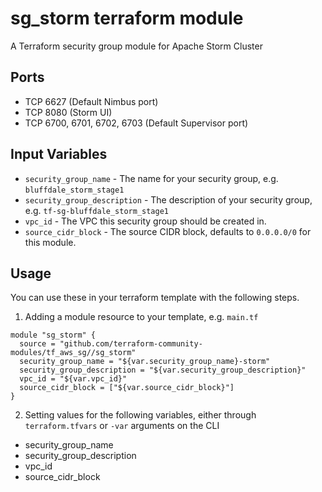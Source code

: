 sg_storm terraform module
==============================

A Terraform security group module for Apache Storm Cluster


Ports
-----
- TCP 6627 (Default Nimbus port)
- TCP 8080 (Storm UI)
- TCP 6700, 6701, 6702, 6703 (Default Supervisor port)

Input Variables
---------------

- `security_group_name` - The name for your security group, e.g. `bluffdale_storm_stage1`
- `security_group_description` - The description of your security group, e.g. `tf-sg-bluffdale_storm_stage1`
- `vpc_id` - The VPC this security group should be created in.
- `source_cidr_block` - The source CIDR block, defaults to `0.0.0.0/0`
   for this module.

Usage
-----

You can use these in your terraform template with the following steps.

1. Adding a module resource to your template, e.g. `main.tf`

```
module "sg_storm" {
  source = "github.com/terraform-community-modules/tf_aws_sg//sg_storm"
  security_group_name = "${var.security_group_name}-storm"
  security_group_description = "${var.security_group_description}"
  vpc_id = "${var.vpc_id}"
  source_cidr_block = ["${var.source_cidr_block}"]
}
```

2. Setting values for the following variables, either through `terraform.tfvars` or `-var` arguments on the CLI

- security_group_name
- security_group_description
- vpc_id
- source_cidr_block

